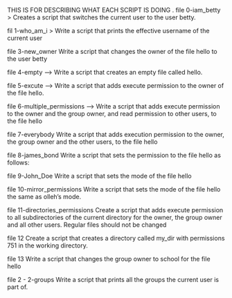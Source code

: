 THIS IS FOR DESCRIBING WHAT EACH SCRIPT IS DOING .
file 0-iam_betty > Creates a script that switches the current user to the user betty.

fil 1-who_am_i > Write a script that prints the effective username of the current user

file 3-new_owner Write a script that changes the owner of the file hello to the user betty

file 4-empty --> Write a script that creates an empty file called hello.


file 5-excute  --> Write a script that adds execute permission to the owner of the file hello.

file 6-multiple_permissions  --> Write a script that adds execute permission to the owner and the group owner, and read permission to other users, to the file hello

file 7-everybody Write a script that adds execution permission to the owner, the group owner and the other users, to the file hello

file 8-james_bond Write a script that sets the permission to the file hello as follows:

file 9-John_Doe Write a script that sets the mode of the file hello

file 10-mirror_permissions Write a script that sets the mode of the file hello the same as olleh’s mode.

file 11-directories_permissions Create a script that adds execute permission to all subdirectories of the current directory for the owner, the group owner and all other users. Regular files should not be changed

file 12 Create a script that creates a directory called my_dir with permissions 751 in the working directory.

file 13 Write a script that changes the group owner to school for the file hello

file 2 - 2-groups Write a script that prints all the groups the current user is part of.
